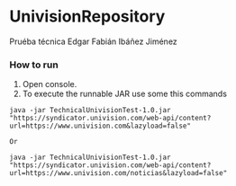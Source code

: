 # UnivisionRepository

Pruéba técnica Edgar Fabián Ibáñez Jiménez

### How to run
1. Open console.
2. To execute the runnable JAR use some this commands

```
java -jar TechnicalUnivisionTest-1.0.jar "https://syndicator.univision.com/web-api/content?url=https://www.univision.com&lazyload=false"

Or

java -jar TechnicalUnivisionTest-1.0.jar "https://syndicator.univision.com/web-api/content?url=https://www.univision.com/noticias&lazyload=false"

```
